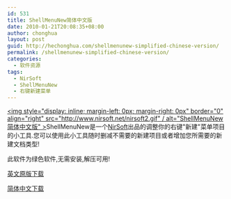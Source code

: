 ```yaml
---
id: 531
title: ShellMenuNew简体中文版
date: 2010-01-21T20:08:35+08:00
author: chonghua
layout: post
guid: http://hechonghua.com/shellmenunew-simplified-chinese-version/
permalink: /shellmenunew-simplified-chinese-version/
categories:
  - 软件资源
tags:
  - NirSoft
  - ShellMenuNew
  - 右键新建菜单
---
```

<a href="http://www.nirsoft.net/utils/shell_menu_new.html" target="_blank"></a>[<img style="display: inline; margin-left: 0px; margin-right: 0px" border="0" align="right" src="http://www.nirsoft.net/nirsoft2.gif" / alt="ShellMenuNew简体中文版" >](http://www.nirsoft.net)ShellMenuNew是一个<a href="http://www.nirsoft.net/" target="_blank">NirSoft</a>出品的调整你的右键"新建"菜单项目的小工具.您可以使用此小工具随时删减不需要的新建项目或者增加您所需要的新建文档类型! [](http://www.nirsoft.net)

<!--more-->

此软件为绿色软件,无需安装,解压可用!

<a href="http://www.nirsoft.net/utils/shellmenunew.zip" target="_blank">英文原版下载</a>

<a href="http://www.dbank.com/download.action?t=40&k=OTEzNjk1MA==&pcode=LCw1NTE3OSw1NTE3OQ==&rnd=7619" target="_blank">简体中文下载</a>
